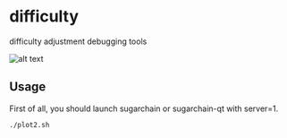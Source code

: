 difficulty
=====

difficulty adjustment debugging tools

![alt text](https://github.com/cryptozeny/difficulty/blob/master/examples/SugarchainTestnet-YesPower10Sugar-DigiShieldN255.png?raw=true)

Usage
-----

First of all, you should launch sugarchain or sugarchain-qt with server=1.
```bash
./plot2.sh
```
